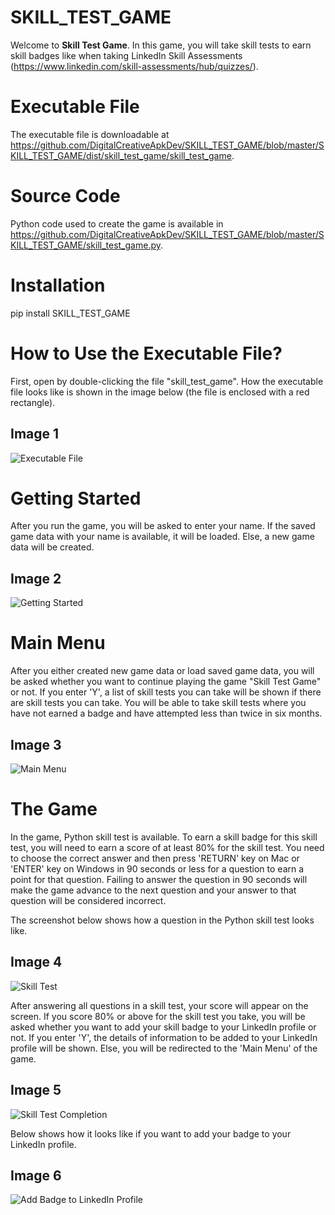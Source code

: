 # SKILL_TEST_GAME

Welcome to <b>Skill Test Game</b>. In this game, you will take skill tests to earn skill badges like when taking 
LinkedIn Skill Assessments (https://www.linkedin.com/skill-assessments/hub/quizzes/).

# Executable File

The executable file is downloadable at 
https://github.com/DigitalCreativeApkDev/SKILL_TEST_GAME/blob/master/SKILL_TEST_GAME/dist/skill_test_game/skill_test_game.

# Source Code

Python code used to create the game is available in 
https://github.com/DigitalCreativeApkDev/SKILL_TEST_GAME/blob/master/SKILL_TEST_GAME/skill_test_game.py.

# Installation

pip install SKILL_TEST_GAME

# How to Use the Executable File?

First, open by double-clicking the file "skill_test_game". 
How the executable file looks like is shown in the image below (the file is enclosed with a red rectangle).

## Image 1

![Executable File](images/Executable%20File.png)

# Getting Started

After you run the game, you will be asked to enter your name. If the saved game data with your name is available, it 
will be loaded. Else, a new game data will be created.

## Image 2

![Getting Started](images/Getting%20Started.png)

# Main Menu

After you either created new game data or load saved game data, you will be asked whether you want to continue playing 
the game "Skill Test Game" or not. If you enter 'Y', a list of skill tests you can take will be shown if there are 
skill tests you can take. You will be able to take skill tests where you have not earned a badge and have attempted 
less than twice in six months.

## Image 3

![Main Menu](images/Main%20Menu.png)

# The Game

In the game, Python skill test is available. To earn a skill badge for this skill test, you will need to earn a score 
of at least 80% for the skill test. You need to choose the correct answer and then press 'RETURN' key on Mac or 
'ENTER' key on Windows in 90 seconds or less for a question to earn a point for that question. Failing to answer the 
question in 90 seconds will make the game advance to the next question and your answer to that question will be 
considered incorrect.

The screenshot below shows how a question in the Python skill test looks like.

## Image 4

![Skill Test](images/Skill%20Test.png)

After answering all questions in a skill test, your score will appear on the screen. If you score 80% or above for 
the skill test you take, you will be asked whether you want to add your skill badge to your LinkedIn profile or not. If 
you enter 'Y', the details of information to be added to your LinkedIn profile will be shown. Else, you will be 
redirected to the 'Main Menu' of the game.

## Image 5

![Skill Test Completion](images/Skill%20Test%20Completion.png)

Below shows how it looks like if you want to add your badge to your LinkedIn profile.

## Image 6

![Add Badge to LinkedIn Profile](images/Add%20Badge%20to%20LinkedIn%20Profile.png)
